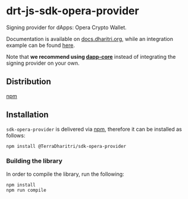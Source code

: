 # drt-js-sdk-opera-provider

Signing provider for dApps: Opera Crypto Wallet. 

Documentation is available on [docs.dharitri.org](https://docs.dharitri.org/sdk-and-tools/drtjs/drtjs-signing-providers/), while an integration example can be found [here](https://github.com/TerraDharitri/drt-js-sdk-examples/tree/main/signing-providers).

Note that **we recommend using [dapp-core](https://github.com/TerraDharitri/drt-sdk-dapp)** instead of integrating the signing provider on your own.

## Distribution

[npm](https://www.npmjs.com/package/@TerraDharitri/sdk-opera-provider)

## Installation

`sdk-opera-provider` is delivered via [npm](https://www.npmjs.com/package/@TerraDharitri/sdk-opera-provider), therefore it can be installed as follows:

```
npm install @TerraDharitri/sdk-opera-provider
```

### Building the library

In order to compile the library, run the following:

```
npm install
npm run compile
```
